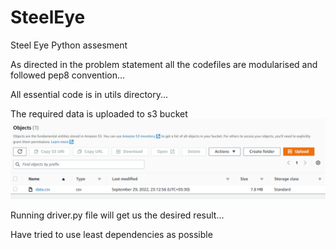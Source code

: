 # SteelEye
Steel Eye Python assesment

As directed in the problem statement all the codefiles are modularised and
followed pep8 convention...

All essential code is in utils directory...

The required data is uploaded to s3 bucket
![img.png](img.png)

Running driver.py file will get us the desired result...

Have tried to use least dependencies as possible
